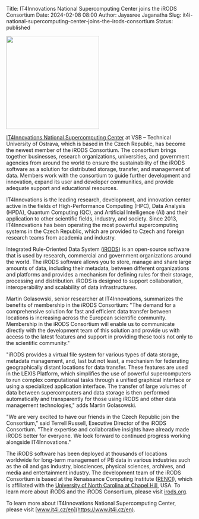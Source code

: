Title: IT4Innovations National Supercomputing Center joins the iRODS Consortium
Date: 2024-02-08 08:00
Author: Jayasree Jaganatha
Slug: it4i-national-supercomputing-center-joins-the-irods-consortium
Status: published

<p><img src="{filename}/images/it4innovations_logo.png" width="250px" /></p>

[IT4Innovations National Supercomputing Center](https://www.it4i.cz/en) at VSB – Technical University of Ostrava, which is based in the Czech Republic, has become the newest member of the iRODS Consortium. The consortium brings together businesses, research organizations, universities, and government agencies from around the world to ensure the sustainability of the iRODS software as a solution for distributed storage, transfer, and management of data. Members work with the consortium to guide further development and innovation, expand its user and developer communities, and provide adequate support and educational resources.

IT4Innovations is the leading research, development, and innovation center active in the fields of High-Performance Computing (HPC), Data Analysis (HPDA), Quantum Computing (QC), and Artificial Intelligence (AI) and their application to other scientific fields, industry, and society. Since 2013, IT4Innovations has been operating the most powerful supercomputing systems in the Czech Republic, which are provided to Czech and foreign research teams from academia and industry.

Integrated Rule-Oriented Data System ([iRODS](https://irods.org)) is an open-source software that is used by research, commercial and government organizations around the world. The iRODS software allows you to store, manage and share large amounts of data, including their metadata, between different organizations and platforms and provides a mechanism for defining rules for their storage, processing and distribution. iRODS is designed to support collaboration, interoperability and scalability of data infrastructures.

Martin Golasowski, senior researcher at IT4Innovations, summarizes the benefits of membership in the iRODS Consortium: "The demand for a comprehensive solution for fast and efficient data transfer between locations is increasing across the European scientific community. Membership in the iRODS Consortium will enable us to communicate directly with the development team of this solution and provide us with access to the latest features and support in providing these tools not only to the scientific community."

"iRODS provides a virtual file system for various types of data storage, metadata management, and, last but not least, a mechanism for federating geographically distant locations for data transfer. These features are used in the LEXIS Platform, which simplifies the use of powerful supercomputers to run complex computational tasks through a unified graphical interface or using a specialized application interface. The transfer of large volumes of data between supercomputers and data storage is then performed automatically and transparently for those using iRODS and other data management technologies," adds Martin Golasowski.

"We are very excited to have our friends in the Czech Republic join the Consortium," said Terrell Russell, Executive Director of the iRODS Consortium. "Their expertise and collaborative insights have already made iRODS better for everyone. We look forward to continued progress working alongside IT4Innovations."

The iRODS software has been deployed at thousands of locations worldwide for long-term management of PB data in various industries such as the oil and gas industry, biosciences, physical sciences, archives, and media and entertainment industry. The development team of the iRODS Consortium is based at the Renaissance Computing Institute ([RENCI](https://renci.org)), which is affiliated with the [University of North Carolina at Chapel Hill](https://unc.edu), USA. To learn more about iRODS and the iRODS Consortium, please visit [irods.org](https://irods.org).

To learn more about IT4Innovations National Supercomputing Center, please visit [www.it4i.cz/en](https://www.it4i.cz/en).
